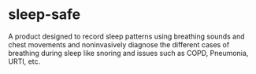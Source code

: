 # sleep-safe
A product designed to record sleep patterns using breathing sounds and chest movements and noninvasively diagnose the different cases of breathing during sleep like snoring and issues such as COPD, Pneumonia, URTI, etc. 
